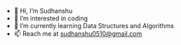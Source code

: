 - 👋 Hi, I’m Sudhanshu
- 👀 I’m interested in coding
- 🌱 I’m currently learning Data Structures and Algorithms
- 📫 Reach me at sudhanshu0510@gmail.com

<!---
emailsudhanshu0510/emailsudhanshu0510 is a ✨ special ✨ repository because its `README.md` (this file) appears on your GitHub profile.
You can click the Preview link to take a look at your changes.
--->
